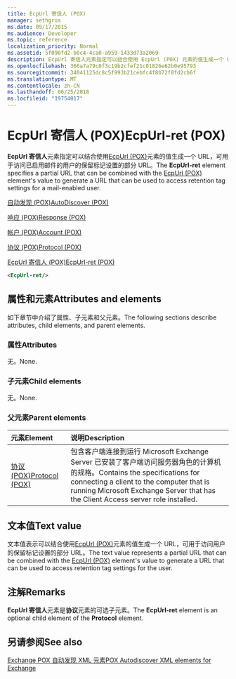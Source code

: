 ```yaml
---
title: EcpUrl 寄信人 (POX)
manager: sethgros
ms.date: 09/17/2015
ms.audience: Developer
ms.topic: reference
localization_priority: Normal
ms.assetid: 5f090fd2-b0c4-4ca0-a959-1433d73a2069
description: EcpUrl 寄信人元素指定可以结合使用 EcpUrl (POX) 元素的值生成一个 URL，可用于访问已启用邮件的用户的保留标记设置的部分 URL。
ms.openlocfilehash: 366a7a79c0f3c19b2cfef21c01826e62b0e95793
ms.sourcegitcommit: 34041125dc8c5f993b21cebfc4f8b72f0fd2cb6f
ms.translationtype: MT
ms.contentlocale: zh-CN
ms.lasthandoff: 06/25/2018
ms.locfileid: "19754017"
---
```

# <a name="ecpurl-ret-pox"></a><span data-ttu-id="8605c-103">EcpUrl 寄信人 (POX)</span><span class="sxs-lookup"><span data-stu-id="8605c-103">EcpUrl-ret (POX)</span></span>

<span data-ttu-id="8605c-104">**EcpUrl 寄信人**元素指定可以结合使用[EcpUrl (POX)](ecpurl-pox.md)元素的值生成一个 URL，可用于访问已启用邮件的用户的保留标记设置的部分 URL。</span><span class="sxs-lookup"><span data-stu-id="8605c-104">The **EcpUrl-ret** element specifies a partial URL that can be combined with the [EcpUrl (POX)](ecpurl-pox.md) element's value to generate a URL that can be used to access retention tag settings for a mail-enabled user.</span></span> 
  
[<span data-ttu-id="8605c-105">自动发现 (POX)</span><span class="sxs-lookup"><span data-stu-id="8605c-105">AutoDiscover (POX)</span></span>](autodiscover-pox.md)
  
[<span data-ttu-id="8605c-106">响应 (POX)</span><span class="sxs-lookup"><span data-stu-id="8605c-106">Response (POX)</span></span>](response-pox.md)
  
[<span data-ttu-id="8605c-107">帐户 (POX)</span><span class="sxs-lookup"><span data-stu-id="8605c-107">Account (POX)</span></span>](account-pox.md)
  
[<span data-ttu-id="8605c-108">协议 (POX)</span><span class="sxs-lookup"><span data-stu-id="8605c-108">Protocol (POX)</span></span>](protocol-pox.md)
  
[<span data-ttu-id="8605c-109">EcpUrl 寄信人 (POX)</span><span class="sxs-lookup"><span data-stu-id="8605c-109">EcpUrl-ret (POX)</span></span>](ecpurl-ret-pox.md)
  
```XML
<EcpUrl-ret/>
```

## <a name="attributes-and-elements"></a><span data-ttu-id="8605c-110">属性和元素</span><span class="sxs-lookup"><span data-stu-id="8605c-110">Attributes and elements</span></span>

<span data-ttu-id="8605c-111">如下章节中介绍了属性、子元素和父元素。</span><span class="sxs-lookup"><span data-stu-id="8605c-111">The following sections describe attributes, child elements, and parent elements.</span></span>
  
### <a name="attributes"></a><span data-ttu-id="8605c-112">属性</span><span class="sxs-lookup"><span data-stu-id="8605c-112">Attributes</span></span>

<span data-ttu-id="8605c-113">无。</span><span class="sxs-lookup"><span data-stu-id="8605c-113">None.</span></span>
  
### <a name="child-elements"></a><span data-ttu-id="8605c-114">子元素</span><span class="sxs-lookup"><span data-stu-id="8605c-114">Child elements</span></span>

<span data-ttu-id="8605c-115">无。</span><span class="sxs-lookup"><span data-stu-id="8605c-115">None.</span></span>
  
### <a name="parent-elements"></a><span data-ttu-id="8605c-116">父元素</span><span class="sxs-lookup"><span data-stu-id="8605c-116">Parent elements</span></span>

|<span data-ttu-id="8605c-117">**元素**</span><span class="sxs-lookup"><span data-stu-id="8605c-117">**Element**</span></span>|<span data-ttu-id="8605c-118">**说明**</span><span class="sxs-lookup"><span data-stu-id="8605c-118">**Description**</span></span>|
|:-----|:-----|
|[<span data-ttu-id="8605c-119">协议 (POX)</span><span class="sxs-lookup"><span data-stu-id="8605c-119">Protocol (POX)</span></span>](protocol-pox.md) <br/> |<span data-ttu-id="8605c-120">包含客户端连接到运行 Microsoft Exchange Server 已安装了客户端访问服务器角色的计算机的规格。</span><span class="sxs-lookup"><span data-stu-id="8605c-120">Contains the specifications for connecting a client to the computer that is running Microsoft Exchange Server that has the Client Access server role installed.</span></span>  <br/> |
   
## <a name="text-value"></a><span data-ttu-id="8605c-121">文本值</span><span class="sxs-lookup"><span data-stu-id="8605c-121">Text value</span></span>

<span data-ttu-id="8605c-122">文本值表示可以结合使用[EcpUrl (POX)](ecpurl-pox.md)元素的值生成一个 URL，可用于访问用户的保留标记设置的部分 URL。</span><span class="sxs-lookup"><span data-stu-id="8605c-122">The text value represents a partial URL that can be combined with the [EcpUrl (POX)](ecpurl-pox.md) element's value to generate a URL that can be used to access retention tag settings for the user.</span></span> 
  
## <a name="remarks"></a><span data-ttu-id="8605c-123">注解</span><span class="sxs-lookup"><span data-stu-id="8605c-123">Remarks</span></span>

<span data-ttu-id="8605c-124">**EcpUrl 寄信人**元素是**协议**元素的可选子元素。</span><span class="sxs-lookup"><span data-stu-id="8605c-124">The **EcpUrl-ret** element is an optional child element of the **Protocol** element.</span></span> 
  
## <a name="see-also"></a><span data-ttu-id="8605c-125">另请参阅</span><span class="sxs-lookup"><span data-stu-id="8605c-125">See also</span></span>



[<span data-ttu-id="8605c-126">Exchange POX 自动发现 XML 元素</span><span class="sxs-lookup"><span data-stu-id="8605c-126">POX Autodiscover XML elements for Exchange</span></span>](pox-autodiscover-xml-elements-for-exchange.md)

